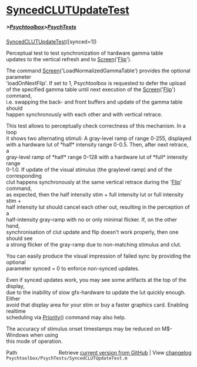 # [SyncedCLUTUpdateTest](SyncedCLUTUpdateTest)
##### >[Psychtoolbox](Psychtoolbox)>[PsychTests](PsychTests)

[SyncedCLUTUpdateTest](SyncedCLUTUpdateTest)([synced=1])  
  
Perceptual test to test synchronization of hardware gamma table  
updates to the vertical refresh and to [Screen](Screen)('[Flip](Flip)').  
  
The command [Screen](Screen)('LoadNormalizedGammaTable') provides the optional parameter  
'loadOnNextFlip'. If set to 1, Psychtoolbox is requested to defer the upload  
of the specified gamma table until next execution of the [Screen](Screen)('[Flip](Flip)') command,  
i.e. swapping the back- and front buffers and update of the gamma table should  
happen synchronously with each other and with vertical retrace.  
  
This test allows to perceptually check correctness of this mechanism. In a loop  
it shows two alternating stimuli: A gray-level ramp of range 0-255, displayed  
with a hardware lut of \*half\* intensity range 0-0.5. Then, after next retrace, a  
gray-level ramp of \*half\* range 0-128 with a hardware lut of \*full\* intensity range  
0-1.0. If update of the visual stimulus (the graylevel ramp) and of the corresponding  
clut happens synchronously at the same vertical retrace during the '[Flip](Flip)' command,  
as expected, then the half intensity stim + full intensity lut or full intensity stim +  
half intensity lut should cancel each other out, resulting in the perception of a  
half-intensity gray-ramp with no or only minimal flicker. If, on the other hand,  
synchronisation of clut update and flip doesn't work properly, then one should see  
a strong flicker of the gray-ramp due to non-matching stimulus and clut.  
  
You can easily produce the visual impression of failed sync by providing the optional  
parameter synced = 0 to enforce non-synced updates.  
  
Even if synced updates work, you may see some artifacts at the top of the display,  
due to the inability of slow gfx-hardware to update the lut quickly enough. Either  
avoid that display area for your stim or buy a faster graphics card. Enabling realtime  
scheduling via [Priority](Priority)() command may also help.  
  
The accuracy of stimulus onset timestamps may be reduced on M$-Windows when using  
this mode of operation.  
  




<div class="code_header" style="text-align:right;">
  <span style="float:left;">Path&nbsp;&nbsp;</span> <span class="counter">Retrieve <a href=
  "https://raw.github.com/Psychtoolbox-3/Psychtoolbox-3/beta/Psychtoolbox/PsychTests/SyncedCLUTUpdateTest.m">current version from GitHub</a> | View <a href=
  "https://github.com/Psychtoolbox-3/Psychtoolbox-3/commits/beta/Psychtoolbox/PsychTests/SyncedCLUTUpdateTest.m">changelog</a></span>
</div>
<div class="code">
  <code>Psychtoolbox/PsychTests/SyncedCLUTUpdateTest.m</code>
</div>

